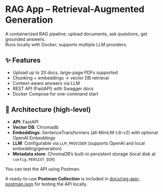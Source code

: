 # RAG App – Retrieval-Augmented Generation

A containerized RAG pipeline: upload documents, ask questions, get grounded answers.  
Runs locally with Docker; supports multiple LLM providers.

## ✨ Features
- Upload up to 20 docs, large-page PDFs supported
- Chunking + embeddings → vector DB retrieval
- Context-aware answers via LLM
- REST API (FastAPI) with Swagger docs
- Docker Compose for one-command start

## 🧱 Architecture (high-level)
- **API**: FastAPI
- **Vector DB**: Chromadb 
- **Embeddings**: SentenceTransformers (all-MiniLM-L6-v2) with optional OpenAI Embeddings
- **LLM**: Configurable via `LLM_PROVIDER` (supports OpenAI and local embedding/generation)
- **Metadata store**: ChromaDB’s built-in persistent storage (local disk at `config.PERSIST_DIR`)

You can test the API using Postman.

A ready-to-use **Postman Collection** is included in [docs/rag-app-postman.json](docs/rag-app-postman.json) for testing the API locally.